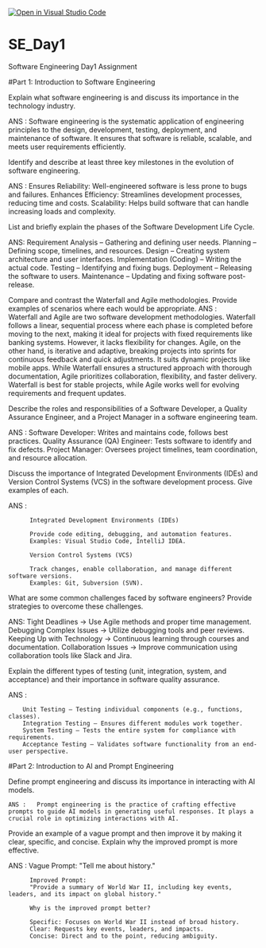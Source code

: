 [![Open in Visual Studio Code](https://classroom.github.com/assets/open-in-vscode-2e0aaae1b6195c2367325f4f02e2d04e9abb55f0b24a779b69b11b9e10269abc.svg)](https://classroom.github.com/online_ide?assignment_repo_id=18388099&assignment_repo_type=AssignmentRepo)
# SE_Day1
Software Engineering Day1 Assignment

#Part 1: Introduction to Software Engineering

Explain what software engineering is and discuss its importance in the technology industry.

   ANS :
      Software engineering is the systematic application of engineering principles to the design, development, testing, deployment, and maintenance of software. It ensures that software is reliable, scalable, and meets    user requirements efficiently.

Identify and describe at least three key milestones in the evolution of software engineering.

   ANS :
      Ensures Reliability: Well-engineered software is less prone to bugs and failures.
      Enhances Efficiency: Streamlines development processes, reducing time and costs.
      Scalability: Helps build software that can handle increasing loads and complexity.

List and briefly explain the phases of the Software Development Life Cycle.

   ANS: Requirement Analysis – Gathering and defining user needs.
        Planning – Defining scope, timelines, and resources.
        Design – Creating system architecture and user interfaces.
        Implementation (Coding) – Writing the actual code.
        Testing – Identifying and fixing bugs.
        Deployment – Releasing the software to users.
        Maintenance – Updating and fixing software post-release.


Compare and contrast the Waterfall and Agile methodologies. Provide examples of scenarios where each would be appropriate.
ANS :   
  Waterfall and Agile are two software development methodologies. Waterfall follows a linear, sequential process where each phase is completed before moving to the next, making it ideal for projects with fixed requirements like banking systems. However, it lacks flexibility for changes. Agile, on the other            hand, is   iterative and adaptive, breaking projects into sprints for continuous feedback and quick adjustments. It  suits dynamic projects like mobile apps. While Waterfall ensures a structured approach with thorough documentation, Agile prioritizes collaboration, flexibility, and faster delivery.                  Waterfall is best for       stable projects, while Agile works well for evolving requirements and frequent updates.

Describe the roles and responsibilities of a Software Developer, a Quality Assurance Engineer, and a Project Manager in a software engineering team.

ANS : Software Developer: Writes and maintains code, follows best practices.
      Quality Assurance (QA) Engineer: Tests software to identify and fix defects.
      Project Manager: Oversees project timelines, team coordination, and resource allocation.


Discuss the importance of Integrated Development Environments (IDEs) and Version Control Systems (VCS) in the software development process. Give examples of each.

ANS :

          Integrated Development Environments (IDEs)
          
          Provide code editing, debugging, and automation features.
          Examples: Visual Studio Code, IntelliJ IDEA.
          
          Version Control Systems (VCS)
          
          Track changes, enable collaboration, and manage different software versions.
          Examples: Git, Subversion (SVN).

What are some common challenges faced by software engineers? Provide strategies to overcome these challenges.

ANS:
        Tight Deadlines → Use Agile methods and proper time management.
        Debugging Complex Issues → Utilize debugging tools and peer reviews.
        Keeping Up with Technology → Continuous learning through courses and documentation.
        Collaboration Issues → Improve communication using collaboration tools like Slack and Jira.

Explain the different types of testing (unit, integration, system, and acceptance) and their importance in software quality assurance.

ANS :

        Unit Testing – Testing individual components (e.g., functions, classes).
        Integration Testing – Ensures different modules work together.
        System Testing – Tests the entire system for compliance with requirements.
        Acceptance Testing – Validates software functionality from an end-user perspective.

#Part 2: Introduction to AI and Prompt Engineering


Define prompt engineering and discuss its importance in interacting with AI models.

    ANS :   Prompt engineering is the practice of crafting effective prompts to guide AI models in generating useful responses. It plays a crucial role in optimizing interactions with AI.

Provide an example of a vague prompt and then improve it by making it clear, specific, and concise. Explain why the improved prompt is more effective.

ANS :
          Vague Prompt:
          "Tell me about history."
          
          Improved Prompt:
          "Provide a summary of World War II, including key events, leaders, and its impact on global history."
          
          Why is the improved prompt better?
          
          Specific: Focuses on World War II instead of broad history.
          Clear: Requests key events, leaders, and impacts.
          Concise: Direct and to the point, reducing ambiguity.
